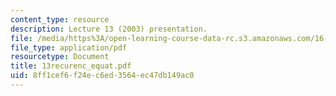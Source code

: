 ```yaml
---
content_type: resource
description: Lecture 13 (2003) presentation.
file: /media/https%3A/open-learning-course-data-rc.s3.amazonaws.com/16-01-unified-engineering-i-ii-iii-iv-fall-2005-spring-2006/8ff1cef6f24ec6ed3564ec47db149ac0_13recurenc_equat.pdf
file_type: application/pdf
resourcetype: Document
title: 13recurenc_equat.pdf
uid: 8ff1cef6-f24e-c6ed-3564-ec47db149ac0
---
```

